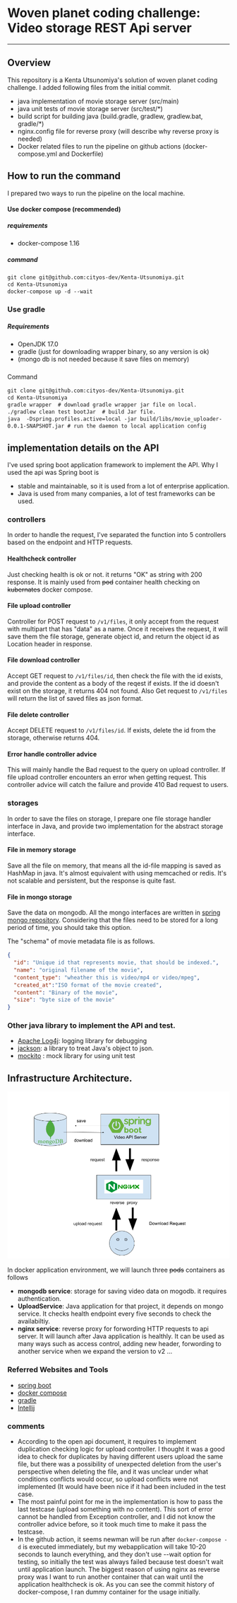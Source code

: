 # Woven planet coding challenge: Video storage REST Api server  

---------------------
## Overview 
This repository is a Kenta Utsunomiya's solution of woven planet coding challenge.
I added following files from the initial commit. 
* java implementation of movie storage server (src/main) 
* java unit tests of movie storage server (src/test/*)
* build script for building java (build.gradle, gradlew, gradlew.bat, gradle/*)
* nginx.config file for reverse proxy (will describe why reverse proxy is needed)
* Docker related files to run the pipeline on github actions (docker-compose.yml and Dockerfile)

## How to run the command 
I prepared two ways to run the pipeline on the local machine.

#### Use docker compose  (recommended)
##### requirements 
* docker-compose 1.16
##### command 

```shell
git clone git@github.com:cityos-dev/Kenta-Utsunomiya.git
cd Kenta-Utsunomiya
docker-compose up -d --wait
```

### Use gradle 
##### Requirements 
* OpenJDK 17.0
* gradle (just for downloading wrapper binary, so any version is ok)
* (mongo db is not needed because it save files on memory)
#####
Command 
```shell
git clone git@github.com:cityos-dev/Kenta-Utsunomiya.git
cd Kenta-Utsunomiya
gradle wrapper  # download gradle wrapper jar file on local.
./gradlew clean test bootJar  # build Jar file.
java  -Dspring.profiles.active=local -jar build/libs/movie_uploader-0.0.1-SNAPSHOT.jar # run the daemon to local application config 
```
## implementation details on the API
I've used spring boot application framework to implement the API. Why I used the api was Spring boot is 
* stable and maintainable, so it is used from a lot of enterprise application. 
* Java is used from many companies, a lot of test frameworks can be used.

### controllers
In order to handle the request, I've separated the function into 5 controllers based on the endpoint and HTTP requests.
#### Healthcheck controller
Just checking health is ok or not. it returns "OK" as string with 200 response. It is mainly used from ~~pod~~ container health checking on ~~kubernates~~ docker compose.   
#### File upload controller
Controller for POST request to `/v1/files`, it only accept from the request with multipart that has "data" as a name.
Once it receives the request, it will save them the file storage, generate object id, and return the object id  as Location header in response.
#### File download controller 
Accept GET request to `/v1/files/id`, then check the file with the id exists, and provide the content as a body of the reqest if exists.
If the id doesn't exist on the storage, it returns 404 not found.
Also Get request to `/v1/files` will return the list of saved files as json format.
#### File delete controller  
Accept DELETE request to `/v1/files/id`. If exists, delete the id from the storage, otherwise returns 404. 

#### Error handle controller advice 
This will mainly handle the Bad request to the query on upload controller. If file upload controller encounters an error when getting request. This controller advice will catch the failure and provide 410 Bad request to users.

### storages 
In order to save the files on storage, I prepare one file storage handler interface in Java, and provide two implementation
for the abstract storage interface.
#### File in memory storage 
Save all the file on memory, that means all the id-file mapping is saved as HashMap in java.
It's almost equivalent with using memcached or redis. It's not scalable and persistent, but the response is quite fast.
#### File in mongo storage
Save the data on mongodb. All the mongo interfaces are written in [spring mongo repository](https://www.mongodb.com/compatibility/spring-boot).
Considering that the files need to be stored for a long period of time, you should take this option.

The "schema" of movie metadata file is as follows.
```json
{
  "id": "Unique id that represents movie, that should be indexed.",
  "name": "original filename of the movie",
  "content_type": "wheather this is video/mp4 or video/mpeg",
  "created_at":"ISO format of the movie created",
  "content": "Binary of the movie",
  "size": "byte size of the movie"
}
```

### Other java library to implement the API and test.
* [Apache Log4j](https://logging.apache.org/log4j/2.x/): logging library for debugging 
* [jackson](https://github.com/FasterXML/jackson): a library to treat Java's object to json.
* [mockito](https://site.mockito.org/) : mock library for using unit test 


## Infrastructure Architecture. 
![Overview ](infra.png)

In docker application environment, we will launch three ~~pods~~ containers as follows
* **mongodb service**: storage for saving video data on mogodb. it requires authentication. 
* **UploadService**: Java application for that project, it depends on mongo service. It checks health endpoint every five seconds to check the availabiltiy.
* **nginx service**: reverse proxy for forwording HTTP requests to api server. It will launch after Java application is healthly. It can be used as many ways such as access control, adding new header, forwording to another service when we expand the version to v2 ...


### Referred Websites and Tools 
* [spring boot ](https://spring.io/)
* [docker compose](https://docs.docker.com/compose/)
* [gradle](https://gradle.org/)
* [Intellij](https://www.jetbrains.com/idea/)


### comments
* According to the open api document, it requires to implement duplication checking logic for upload controller. I thought it was a good idea to check for duplicates by having different users upload the same file, but there was a possibility of unexpected deletion from the user's perspective when deleting the file, and it was unclear under what conditions conflicts would occur, so upload conflicts were not implemented (It would have been nice if it had been included in the test case.
* The most painful point for me in the implementation is  how to pass the last testcase (upload something with no content). This sort of error cannot be handled from Exception controller, and I did not know the controller advice before, so it took much time to make it pass the testcase.
* In the github action, it seems newman will be run after `docker-compose -d` is executed immediately, but my webapplication will take 10-20 seconds to launch everything, and they don't use --wait option for testing, so initially the test was always failed because test doesn't  wait until application launch. The biggest reason of using nginx as reverse proxy was I want to run another container that can wait until the application healthcheck is ok. As you can see the commit history of docker-compose, I ran dummy container for the usage initially.   
